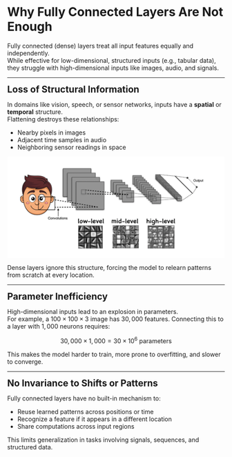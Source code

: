 # Why Fully Connected Layers Are Not Enough
Fully connected (dense) layers treat all input features equally and independently.  
While effective for low-dimensional, structured inputs (e.g., tabular data), they struggle with high-dimensional inputs like images, audio, and signals.

---

**<span style="font-size:1.5em;">Loss of Structural Information</span>**

In domains like vision, speech, or sensor networks, inputs have a **spatial** or **temporal** structure.  
Flattening destroys these relationships:

- Nearby pixels in images  
- Adjacent time samples in audio  
- Neighboring sensor readings in space


<div style="text-align: center; background-color:white; padding:10px;">
  <img src="../../_static/cnn2.png" alt="CNN for image" width="500"/>
</div>

Dense layers ignore this structure, forcing the model to relearn patterns from scratch at every location.

---

**<span style="font-size:1.5em;">Parameter Inefficiency</span>**

High-dimensional inputs lead to an explosion in parameters.  
For example, a $100 \times 100 \times 3$ image has $30{,}000$ features. Connecting this to a layer with $1{,}000$ neurons requires:

$$
30{,}000 \times 1{,}000 = 30 \times 10^6 \text{ parameters}
$$

This makes the model harder to train, more prone to overfitting, and slower to converge.

---

**<span style="font-size:1.5em;">No Invariance to Shifts or Patterns</span>**

Fully connected layers have no built-in mechanism to:

- Reuse learned patterns across positions or time  
- Recognize a feature if it appears in a different location  
- Share computations across input regions

This limits generalization in tasks involving signals, sequences, and structured data.

